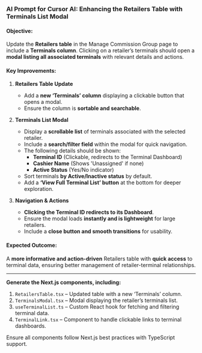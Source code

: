 ### AI Prompt for Cursor AI: Enhancing the Retailers Table with Terminals List Modal

#### **Objective:**

Update the **Retailers table** in the Manage Commission Group page to include a **Terminals column**. Clicking on a retailer’s terminals should open a **modal listing all associated terminals** with relevant details and actions.

#### **Key Improvements:**

1. **Retailers Table Update**

   - Add a **new ‘Terminals’ column** displaying a clickable button that opens a modal.
   - Ensure the column is **sortable and searchable**.

2. **Terminals List Modal**

   - Display a **scrollable list** of terminals associated with the selected retailer.
   - Include a **search/filter field** within the modal for quick navigation.
   - The following details should be shown:
     - **Terminal ID** (Clickable, redirects to the Terminal Dashboard)
     - **Cashier Name** (Shows 'Unassigned' if none)
     - **Active Status** (Yes/No indicator)
   - Sort terminals **by Active/Inactive status** by default.
   - Add a **‘View Full Terminal List’ button** at the bottom for deeper exploration.

3. **Navigation & Actions**
   - **Clicking the Terminal ID redirects to its Dashboard**.
   - Ensure the modal loads **instantly and is lightweight** for large retailers.
   - Include a **close button and smooth transitions** for usability.

#### **Expected Outcome:**

A **more informative and action-driven** Retailers table with **quick access** to terminal data, ensuring better management of retailer-terminal relationships.

---

**Generate the Next.js components, including:**

1. `RetailersTable.tsx` – Updated table with a new ‘Terminals’ column.
2. `TerminalsModal.tsx` – Modal displaying the retailer’s terminals list.
3. `useTerminalList.ts` – Custom React hook for fetching and filtering terminal data.
4. `TerminalLink.tsx` – Component to handle clickable links to terminal dashboards.

Ensure all components follow Next.js best practices with TypeScript support.
